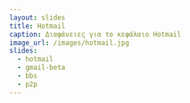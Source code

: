 ```yaml
---
layout: slides
title: Hotmail
caption: Διαφάνειες για το κεφάλαιο Hotmail
image_url: /images/hotmail.jpg
slides:
  - hotmail
  - gmail-beta
  - bbs
  - p2p
---
```

